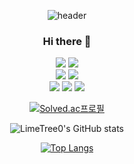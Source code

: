 <!--
**LimeTree0/LimeTree0** is a ✨ _special_ ✨ repository because its `README.md` (this file) appears on your GitHub profile.

Here are some ideas to get you started:

- 🔭 I’m currently working on ...
- 🌱 I’m currently learning ...
- 👯 I’m looking to collaborate on ...
- 🤔 I’m looking for help with ...
- 💬 Ask me about ...
- 📫 How to reach me: ...
- 😄 Pronouns: ...
- ⚡ Fun fact: ...
-->

<div align="center">
  <!-- 헤더-->

  ![header](https://capsule-render.vercel.app/api?type=waving&color=auto&height=300&section=header&text=LimeCoding)

### Hi there 👋

<div align="center">
  <!-- Java -->
  <img src="https://img.shields.io/badge/Java-ED8B00?style=for-the-badge&logo=openjdk&logoColor=white">
  <!--spring boot-->
  <img src="https://img.shields.io/badge/SpringBoot-6DB33F?style=for-the-badge&logo=Spring&logoColor=white">
</div>

<div align="center">
  <!-- MySQL -->
  <img src="https://img.shields.io/badge/MySQL-4479A1?style=for-the-badge&logo=MySQL&logoColor=white">
  <!-- Oracle -->
  <img src="https://img.shields.io/badge/Oracle-F80000?style=for-the-badge&logo=Oracle&logoColor=white">
</div>

<!-- Intellij IDEA -->
<img src="https://img.shields.io/badge/Intellij%20Idea-000?logo=intellij-idea&style=for-the-badge">
<!-- github -->
<img src="https://img.shields.io/badge/github-181717?style=for-the-badge&logo=github&logoColor=white">
<!-- AWS -->
<img src="https://img.shields.io/badge/-AWS-000?&logo=Amazon-AWS&logoColor=FF9900&style=for-the-badge">

<!-- 백준 티어-->
[![Solved.ac프로필](http://mazassumnida.wtf/api/v2/generate_badge?boj=bum9516)](https://solved.ac/bum9516)

<!-- 것허브 정보-->
![LimeTree0's GitHub stats](https://github-readme-stats.vercel.app/api?username=LimeTree0&show_icons=true&theme=ambient_gradient)
<!-- 것허브 언어 정보-->
[![Top Langs](https://github-readme-stats.vercel.app/api/top-langs/?username=LimeTree0)](https://github.com/LimeTree0/github-readme-stats)

</div>
